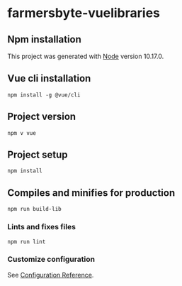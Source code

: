 # farmersbyte-vuelibraries

## Npm installation
This project was generated with [Node](https://nodejs.org/download/release/v10.17.0) version 10.17.0.

## Vue cli installation
```
npm install -g @vue/cli
```

## Project version
```
npm v vue
```

## Project setup
```
npm install
```

## Compiles and minifies for production
```
npm run build-lib
```

### Lints and fixes files
```
npm run lint
```

### Customize configuration
See [Configuration Reference](https://cli.vuejs.org/config/).
